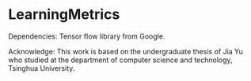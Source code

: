 # LearningMetrics

Dependencies: Tensor flow library from Google.

Acknowledge:
This work is based on the undergraduate thesis of Jia Yu who studied at the department of computer science and technology, Tsinghua University.
